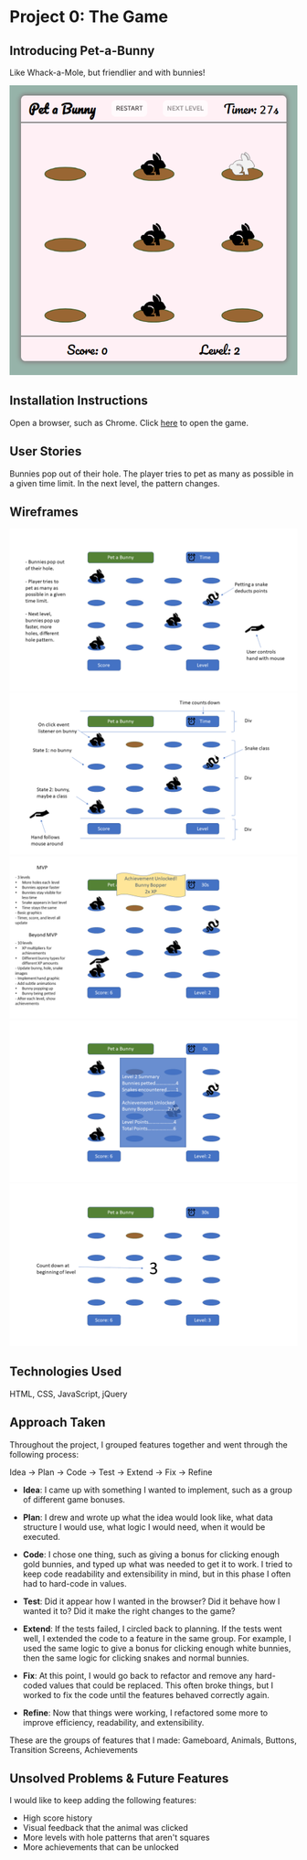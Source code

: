 # Project 0: The Game
## Introducing Pet-a-Bunny
Like Whack-a-Mole, but friendlier and with bunnies!

![game_preview](img/game_preview.png)

## Installation Instructions
Open a browser, such as Chrome. Click [here](https://pages.git.generalassemb.ly/judykim-ga/pet-a-bunny/) to open the game.

## User Stories
Bunnies pop out of their hole. The player tries to pet as many as possible in a given time limit. In the next level, the pattern changes.

## Wireframes
![wireframe1](img/wireframe1.png)
![wireframe2](img/wireframe2.png)
![wireframe3](img/wireframe3.png)
![wireframe4](img/wireframe4.png)
![wireframe5](img/wireframe5.png)


## Technologies Used
HTML, CSS, JavaScript, jQuery

## Approach Taken
Throughout the project, I grouped features together and went through the following process:  

Idea -> Plan -> Code -> Test -> Extend -> Fix -> Refine

* **Idea**: I came up with something I wanted to implement, such as a group of different game bonuses.  

* **Plan**: I drew and wrote up what the idea would look like, what data structure I would use, what logic I would need, when it would be executed.  

* **Code**: I chose one thing, such as giving a bonus for clicking enough gold bunnies, and typed up what was needed to get it to work. I tried to keep code readability and extensibility in mind, but in this phase I often had to hard-code in values.

* **Test**: Did it appear how I wanted in the browser? Did it behave how I wanted it to? Did it make the right changes to the game?

* **Extend**: If the tests failed, I circled back to planning. If the tests went well, I extended the code to a feature in the same group. For example, I used the same logic to give a bonus for clicking enough white bunnies, then the same logic for clicking snakes and normal bunnies.

* **Fix**: At this point, I would go back to refactor and remove any hard-coded values that could be replaced. This often broke things, but I worked to fix the code until the features behaved correctly again.

* **Refine**: Now that things were working, I refactored some more to improve efficiency, readability, and extensibility.


These are the groups of features that I made: Gameboard, Animals, Buttons, Transition Screens, Achievements



## Unsolved Problems & Future Features
I would like to keep adding the following features:
- High score history 
- Visual feedback that the animal was clicked
- More levels with hole patterns that aren't squares
- More achievements that can be unlocked